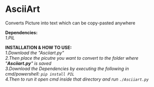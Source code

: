 # AsciiArt
Converts Picture into text which can be copy-pasted anywhere                          

**Dependencies:**                                           
  *1.PIL*                             

**INSTALLATION & HOW TO USE:**                     
  *1.Download the "Asciiart.py"                     
  2.Then place the picutre you want to convert to the folder where "**Asciiart.py**" is saved                     
  3.Download the Dependencies by executing the following in cmd/powershell: ``pip install PIL``                      
  4.Then to run it open cmd inside that directory and run ``./Asciiart.py``*                     
 
